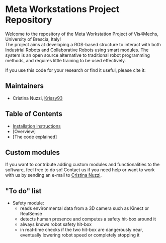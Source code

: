 # Meta Workstations Project Repository
Welcome to the repository of the Meta Workstation Project of Vis4Mechs, University of Brescia, Italy!<br>
The project aims at developing a ROS-based structure to interact with both Industrial Robots and Collaborative Robots using smart modules. The system is an open source alternative to traditional robot programming methods, and requires little training to be used effectively.

If you use this code for your research or find it useful, please cite it:

## Maintainers
- Cristina Nuzzi, [Krissy93](https://github.com/Krissy93)

## Table of Contents
- [Installation instructions](https://github.com/Krissy93/meta-workstations-project/blob/master/docs/Installation.md)
- [Overview]
- [The code explained]

## Custom modules
If you want to contribute adding custom modules and functionalities to the software, feel free to do so! Contact us if you need help or want to work with us by sending an e-mail to [Cristina Nuzzi](mailto:c.nuzzi@unibs.it).

## "To do" list
- Safety module: 
    - reads environmental data from a 3D camera such as Kinect or RealSense
    - detects human presence and computes a safety hit-box around it
    - always knows robot safety hit-box
    - in real-time checks if the two hit-box are dangerously near, eventually lowering robot speed or completely stopping it
